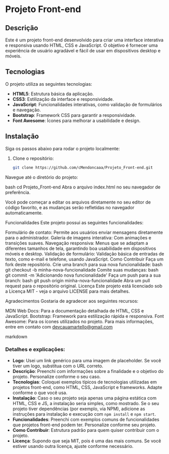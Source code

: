 # Projeto Front-end

## Descrição

Este é um projeto front-end desenvolvido para criar uma interface interativa e responsiva usando HTML, CSS e JavaScript. O objetivo é fornecer uma experiência de usuário agradável e fácil de usar em dispositivos desktop e móveis.

## Tecnologias

O projeto utiliza as seguintes tecnologias:

- **HTML5**: Estrutura básica da aplicação.
- **CSS3**: Estilização da interface e responsividade.
- **JavaScript**: Funcionalidades interativas, como validação de formulários e navegação.
- **Bootstrap**: Framework CSS para garantir a responsividade.
- **Font Awesome**: Ícones para melhorar a usabilidade e design.
  
## Instalação

Siga os passos abaixo para rodar o projeto localmente:

1. Clone o repositório:
   ```bash
   git clone https://github.com/cMendoncaaa/Projeto_Front-end.git
Navegue até o diretório do projeto:

bash
cd Projeto_Front-end
Abra o arquivo index.html no seu navegador de preferência.

Você pode começar a editar os arquivos diretamente no seu editor de código favorito, e as mudanças serão refletidas no navegador automaticamente.

Funcionalidades
Este projeto possui as seguintes funcionalidades:

Formulário de contato: Permite aos usuários enviar mensagens diretamente para o administrador.
Galeria de imagens interativa: Com animações e transições suaves.
Navegação responsiva: Menus que se adaptam a diferentes tamanhos de tela, garantindo boa usabilidade em dispositivos móveis e desktop.
Validação de formulário: Validação básica de entradas de texto, como e-mail e telefone, usando JavaScript.
Como Contribuir
Faça um fork deste repositório.
Crie uma branch para sua nova funcionalidade:
bash
git checkout -b minha-nova-funcionalidade
Comite suas mudanças:
bash
git commit -m 'Adicionando nova funcionalidade'
Faça um push para a sua branch:
bash
git push origin minha-nova-funcionalidade
Abra um pull request para o repositório original.
Licença
Este projeto está licenciado sob a Licença MIT - veja o arquivo LICENSE para mais detalhes.

Agradecimentos
Gostaria de agradecer aos seguintes recursos:

MDN Web Docs: Para a documentação detalhada de HTML, CSS e JavaScript.
Bootstrap: Framework para estilização rápida e responsiva.
Font Awesome: Para os ícones utilizados no projeto.
Para mais informações, entre em contato com devcauamartello@gmail.com

markdown

### Detalhes e explicações:

- **Logo**: Usei um link genérico para uma imagem de placeholder. Se você tiver um logo, substitua com o URL correto.
- **Descrição**: Preenchi com informações sobre a finalidade e o objetivo do projeto. Personalize conforme o seu caso.
- **Tecnologias**: Coloquei exemplos típicos de tecnologias utilizadas em projetos front-end, como HTML, CSS, JavaScript e frameworks. Adapte conforme o que você usa.
- **Instalação**: Caso o seu projeto seja apenas uma página estática com HTML, CSS e JS, a instalação seria simples, como mostrado. Se o seu projeto tiver dependências (por exemplo, via NPM), adicione as instruções para instalação e execução com `npm install` e `npm start`.
- **Funcionalidades**: Preenchi com exemplos comuns de funcionalidades que projetos front-end podem ter. Personalize conforme seu projeto.
- **Como Contribuir**: Estrutura padrão para quem quiser contribuir com o projeto.
- **Licença**: Supondo que seja MIT, pois é uma das mais comuns. Se você estiver usando outra licença, ajuste conforme necessário.
